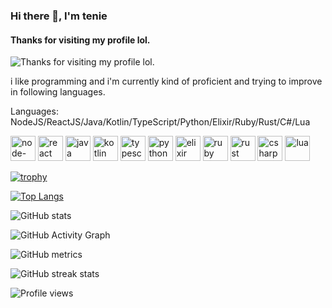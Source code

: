 ### Hi there 👋, I'm tenie
#### Thanks for visiting my profile lol.
![Thanks for visiting my profile lol.](https://raw.githubusercontent.com/tenieTheFlower/tenieTheFlower/main/teniealtprofilebanner.gif)

i like programming and i'm currently kind of proficient and trying to improve in following languages.

Languages: NodeJS/ReactJS/Java/Kotlin/TypeScript/Python/Elixir/Ruby/Rust/C#/Lua


[<img src='https://img.icons8.com/color/48/000000/nodejs.png' alt='node-dot-js' height='40'>](https://nodejs.org/)  [<img src='https://img.icons8.com/ultraviolet/40/000000/react--v1.png' alt='react' height='40'>](https://reactjs.org/)  [<img src='https://img.icons8.com/color/48/000000/java-coffee-cup-logo--v1.png' alt='java' height='40'>](https://www.java.com/)  [<img src='https://img.icons8.com/color/48/000000/kotlin.png' alt='kotlin' height='40'>](https://kotlinlang.org/)  [<img src='https://img.icons8.com/color/48/000000/typescript.png' alt='typescript' height='40'>](https://www.typescriptlang.org/)  [<img src='https://img.icons8.com/color/48/000000/python--v1.png' alt='python' height='40'>](https://www.python.org/)  [<img src='https://raw.githubusercontent.com/tenieTheFlower/tenieTheFlower/main/elexiricon.png' alt='elixir' height='40'>](https://elixir-lang.org/)  [<img src='https://img.icons8.com/color/50/000000/ruby-programming-language.png' alt='ruby' height='40'>](https://www.ruby-lang.org/en/)  [<img src='https://raw.githubusercontent.com/tenieTheFlower/tenieTheFlower/main/rusticon.png' alt='rust' height='40'>](https://www.rust-lang.org/)  [<img src='https://img.icons8.com/color/48/000000/c-sharp-logo-2.png' alt='csharp' height='40'>](https://dotnet.microsoft.com/languages/csharp)
[<img src='https://raw.githubusercontent.com/tenieTheFlower/tenieTheFlower/main/lua.png' alt='lua' height='40'>](https://www.lua.org/)





[![trophy](https://github-profile-trophy.vercel.app/?username=tenieTheFlower)](https://github.com/ryo-ma/github-profile-trophy)

[![Top Langs](https://github-readme-stats.vercel.app/api/top-langs/?username=tenieTheFlower)](https://github.com/anuraghazra/github-readme-stats)

![GitHub stats](https://github-readme-stats.vercel.app/api?username=tenieTheFlower&show_icons=true&count_private=true)  

![GitHub Activity Graph](https://activity-graph.herokuapp.com/graph?username=tenieTheFlower)  

![GitHub metrics](https://metrics.lecoq.io/tenieTheFlower)  

![GitHub streak stats](https://github-readme-streak-stats.herokuapp.com/?user=tenieTheFlower)  

![Profile views](https://gpvc.arturio.dev/tenieTheFlower)  
